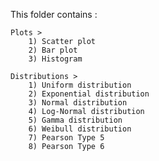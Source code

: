 This folder contains : 
    
    Plots >
        1) Scatter plot
        2) Bar plot
        3) Histogram

    Distributions >
        1) Uniform distribution
        2) Exponential distribution
        3) Normal distribution
        4) Log-Normal distribution
        5) Gamma distribution
        6) Weibull distribution
        7) Pearson Type 5
        8) Pearson Type 6
